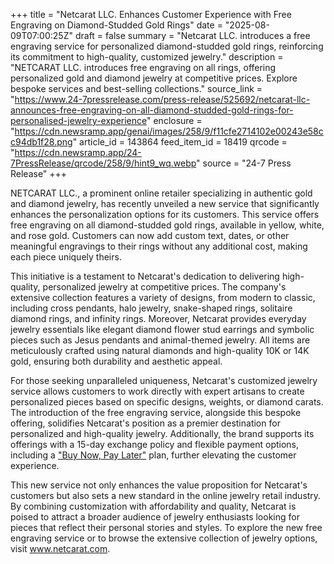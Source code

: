+++
title = "Netcarat LLC. Enhances Customer Experience with Free Engraving on Diamond-Studded Gold Rings"
date = "2025-08-09T07:00:25Z"
draft = false
summary = "Netcarat LLC. introduces a free engraving service for personalized diamond-studded gold rings, reinforcing its commitment to high-quality, customized jewelry."
description = "NETCARAT LLC. introduces free engraving on all rings, offering personalized gold and diamond jewelry at competitive prices. Explore bespoke services and best-selling collections."
source_link = "https://www.24-7pressrelease.com/press-release/525692/netcarat-llc-announces-free-engraving-on-all-diamond-studded-gold-rings-for-personalised-jewelry-experience"
enclosure = "https://cdn.newsramp.app/genai/images/258/9/f11cfe2714102e00243e58cc94db1f28.png"
article_id = 143864
feed_item_id = 18419
qrcode = "https://cdn.newsramp.app/24-7PressRelease/qrcode/258/9/hint9_wq.webp"
source = "24-7 Press Release"
+++

<p>NETCARAT LLC., a prominent online retailer specializing in authentic gold and diamond jewelry, has recently unveiled a new service that significantly enhances the personalization options for its customers. This service offers free engraving on all diamond-studded gold rings, available in yellow, white, and rose gold. Customers can now add custom text, dates, or other meaningful engravings to their rings without any additional cost, making each piece uniquely theirs.</p><p>This initiative is a testament to Netcarat's dedication to delivering high-quality, personalized jewelry at competitive prices. The company's extensive collection features a variety of designs, from modern to classic, including cross pendants, halo jewelry, snake-shaped rings, solitaire diamond rings, and infinity rings. Moreover, Netcarat provides everyday jewelry essentials like elegant diamond flower stud earrings and symbolic pieces such as Jesus pendants and animal-themed jewelry. All items are meticulously crafted using natural diamonds and high-quality 10K or 14K gold, ensuring both durability and aesthetic appeal.</p><p>For those seeking unparalleled uniqueness, Netcarat's customized jewelry service allows customers to work directly with expert artisans to create personalized pieces based on specific designs, weights, or diamond carats. The introduction of the free engraving service, alongside this bespoke offering, solidifies Netcarat's position as a premier destination for personalized and high-quality jewelry. Additionally, the brand supports its offerings with a 15-day exchange policy and flexible payment options, including a <a href='https://www.netcarat.com' rel='nofollow' target='_blank'>"Buy Now, Pay Later"</a> plan, further elevating the customer experience.</p><p>This new service not only enhances the value proposition for Netcarat's customers but also sets a new standard in the online jewelry retail industry. By combining customization with affordability and quality, Netcarat is poised to attract a broader audience of jewelry enthusiasts looking for pieces that reflect their personal stories and styles. To explore the new free engraving service or to browse the extensive collection of jewelry options, visit <a href='https://www.netcarat.com' rel='nofollow' target='_blank'>www.netcarat.com</a>.</p>